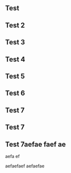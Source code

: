 ## Test
## Test 2
## Test 3
## Test 4
## Test 5
## Test 6
## Test 7
## Test 7
## Test 7aefae faef ae
aefa ef

aefaefaef
aefaefae
